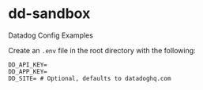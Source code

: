 # dd-sandbox
Datadog Config Examples

Create an `.env` file in the root directory with the following:
```
DD_API_KEY=
DD_APP_KEY=
DD_SITE= # Optional, defaults to datadoghq.com
```
